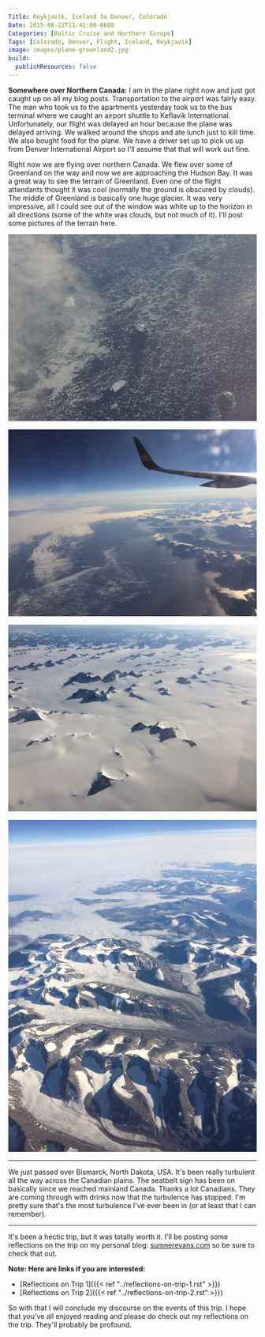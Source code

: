 ```yaml
---
Title: Reykjavík, Iceland to Denver, Colorado
Date: 2015-08-22T11:41:00-0600
Categories: [Baltic Cruise and Northern Europe]
Tags: [Colorado, Denver, Flight, Iceland, Reykjavík]
image: images/plane-greenland2.jpg
build:
  publishResources: false
---
```


**Somewhere over Northern Canada:** I am in the plane right now and just got
caught up on all my blog posts. Transportation to the airport was fairly easy.
The man who took us to the apartments yesterday took us to the bus terminal
where we caught an airport shuttle to Keflavik International. Unfortunately, our
flight was delayed an hour because the plane was delayed arriving. We walked
around the shops and ate lunch just to kill time. We also bought food for the
plane. We have a driver set up to pick us up from Denver International Airport
so I'll assume that that will work out fine.

Right now we are flying over northern Canada. We flew over some of Greenland on
the way and now we are approaching the Hudson Bay. It was a great way to see the
terrain of Greenland. Even one of the flight attendants thought it was cool
(normally the ground is obscured by clouds). The middle of Greenland is
basically one huge glacier. It was very impressive, all I could see out of the
window was white up to the horizon in all directions (some of the white was
clouds, but not much of it). I'll post some pictures of the terrain here.

![Icebergs in the North Atlantic](images/plane-icebergs.jpg)

![East End of Greenland](images/plane-greenland1.jpg)

![Greenland isn't soo green...](images/plane-greenland2.jpg)

![](images/plane-greenland3.jpg)

------------------------------------------------------------------------

We just passed over Bismarck, North Dakota, USA. It's been really turbulent all
the way across the Canadian plains. The seatbelt sign has been on basically
since we reached mainland Canada. Thanks a lot Canadians. They are coming
through with drinks now that the turbulence has stopped. I'm pretty sure that's
the most turbulence I've ever been in (or at least that I can remember).

------------------------------------------------------------------------

It's been a hectic trip, but it was totally worth it. I'll be posting some
reflections on the trip on my personal blog:
[sumnerevans.com](https://sumnerevans.com) so be sure to check that out.

**Note: Here are links if you are interested:**

* [Reflections on Trip 1]({{< ref "../reflections-on-trip-1.rst" >}})
* [Reflections on Trip 2]({{< ref "../reflections-on-trip-2.rst" >}})

So with that I will conclude my discourse on the events of this trip. I hope
that you've all enjoyed reading and please do check out my reflections on the
trip. They'll probably be profound.
